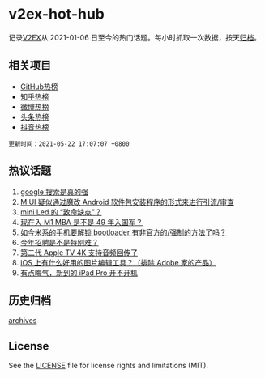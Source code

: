 # v2ex-hot-hub

 记录[V2EX](https://www.v2ex.com/)从 2021-01-06 日至今的热门话题。每小时抓取一次数据，按天[归档](archives)。
 
 ## 相关项目

- [GitHub热榜](https://github.com/lonnyzhang423/github-hot-hub)
- [知乎热榜](https://github.com/lonnyzhang423/zhihu-hot-hub)
- [微博热榜](https://github.com/lonnyzhang423/weibo-hot-hub)
- [头条热榜](https://github.com/lonnyzhang423/toutiao-hot-hub)
- [抖音热榜](https://github.com/lonnyzhang423/douyin-hot-hub)


 `更新时间：2021-05-22 17:07:07 +0800`

## 热议话题

1. [google 搜索是真的强](https://www.v2ex.com/t/778423)
1. [MIUI 疑似通过魔改 Android 软件包安装程序的形式来进行引流/审查](https://www.v2ex.com/t/778474)
1. [mini Led 的 “致命缺点”？](https://www.v2ex.com/t/778453)
1. [现在入 M1 MBA 是不是 49 年入国军？](https://www.v2ex.com/t/778414)
1. [如今米系的手机要解锁 bootloader 有非官方的/强制的方法了吗？](https://www.v2ex.com/t/778479)
1. [今年招聘是不是特别难？](https://www.v2ex.com/t/778468)
1. [第二代 Apple TV 4K 支持音频回传了](https://www.v2ex.com/t/778429)
1. [iOS 上有什么好用的图片编辑工具？（排除 Adobe 家的产品）](https://www.v2ex.com/t/778490)
1. [有点晦气，新到的 iPad Pro 开不开机](https://www.v2ex.com/t/778493)

## 历史归档

[archives](archives)

## License

See the [LICENSE](LICENSE) file for license rights and limitations (MIT).

